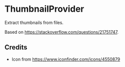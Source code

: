 # ThumbnailProvider

Extract thumbnails from files.

Based on https://stackoverflow.com/questions/21751747.

## Credits

- Icon from https://www.iconfinder.com/icons/4550879
